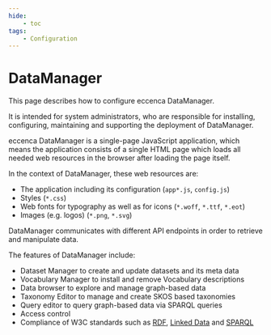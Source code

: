```yaml
---
hide:
    - toc
tags:
    - Configuration
---
```

# DataManager

This page describes how to configure eccenca DataManager.

It is intended for system administrators, who are responsible for installing, configuring, maintaining and supporting the deployment of DataManager.

eccenca DataManager is a single-page JavaScript application, which means the application consists of a single HTML page which loads all needed web resources in the browser after loading the page itself.

In the context of DataManager, these web resources are:

-   The application including its configuration (`app*.js`, `config.js`)
-   Styles (`*.css`)
-   Web fonts for typography as well as for icons (`*.woff`, `*.ttf`, `*.eot`)
-   Images (e.g. logos) (`*.png`, `*.svg`)

DataManager communicates with different API endpoints in order to retrieve and manipulate data.

The features of DataManager include:

-   Dataset Manager to create and update datasets and its meta data
-   Vocabulary Manager to install and remove Vocabulary descriptions
-   Data browser to explore and manage graph-based data
-   Taxonomy Editor to manage and create SKOS based taxonomies
-   Query editor to query graph-based data via SPARQL queries
-   Access control
-   Compliance of W3C standards such as [RDF](https://www.w3.org/standards/techs/rdf#w3c_all), [Linked Data](https://www.w3.org/standards/techs/linkeddata#w3c_all) and [SPARQL](https://www.w3.org/standards/techs/sparql#w3c_all)

